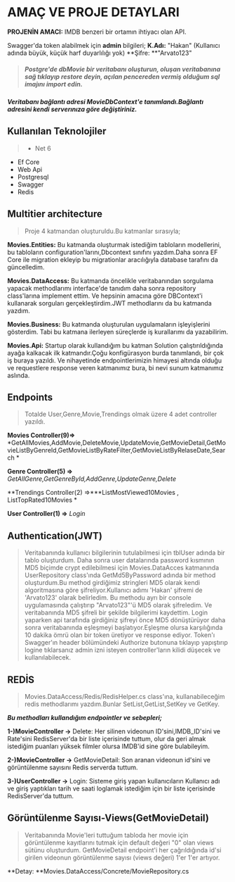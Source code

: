
# AMAÇ VE PROJE DETAYLARI

**PROJENİN AMACI:** IMDB benzeri bir ortamın ihtiyacı olan API.

 Swagger'da token alabilmek için **admin** bilgileri;
**K.Adı:** "Hakan" (Kullanıcı adında büyük, küçük harf duyarlılığı yok)
**Şifre: **"Arvato123"

> ##### Postgre'de dbMovie bir veritabanı oluşturun, oluşan veritabanına sağ tıklayıp restore deyin, açılan pencereden vermiş olduğum sql imajını import edin.
##### Veritabanı bağlantı adresi MovieDbContext'e tanımlandı.Bağlantı adresini kendi serverınıza göre değiştiriniz.

## Kullanılan Teknolojiler

> -  Net 6
- Ef Core
- Web Api
- Postgresql
- Swagger
- Redis

## Multitier architecture

>  Proje 4 katmandan oluşturuldu.Bu katmanlar sırasıyla;

**Movies.Entities:** Bu katmanda oluşturmak istediğim tabloların modellerini, bu tabloların configuration'larını,Dbcontext sınıfını yazdım.Daha sonra EF Core ile migration
ekleyip bu migrationlar aracılığıyla database tarafını da güncelledim.

**Movies.DataAccess:** Bu katmanda öncelikle veritabanından sorgulama yapacak methodlarımı interface'de tanıdım daha sonra repository class'larına implement ettim. Ve hepsinin
amacına göre DBContext'i kullanarak sorguları gerçekleştirdim.JWT methodlarını da bu katmanda yazdım.

**Movies.Business:** Bu katmanda oluşturulan uygulamaların işleyişlerini gösterdim. Tabi bu katmana ilerleyen süreçlerde iş kurallarımı da yazabilirim.

**Movies.Api:** Startup olarak kullandığım bu katman Solution çalıştırıldığında ayağa kalkacak ilk katmandır.Çoğu konfigürasyon burda tanımlandı, bir çok iş buraya yazıldı.
Ve nihayetinde endpointlerimizin himayesi altında olduğu ve requestlere response veren katmanımız bura, bi nevi sunum katmanımız aslında.


## Endpoints

> Totalde User,Genre,Movie,Trendings olmak üzere 4 adet controller yazıldı.

**Movies Controller(9)=>** *GetAllMovies,AddMovie,DeleteMovie,UpdateMovie,GetMovieDetail,GetMovieListByGenreId,GetMovieListByRateFilter,GetMovieListByRelaseDate,Search *

**Genre Controller(5) =>** *GetAllGenre,GetGenreById,AddGenre,UpdateGenre,Delete*

**Trendings Controller(2) =>***ListMostViewed10Movies , ListTopRated10Movies *

**User Controller(1) =>** *Login*

## Authentication(JWT)

> Veritabanında kullanıcı bilgilerinin tutulabilmesi için tblUser adında bir tablo oluşturdum. Daha sonra user datalarında password kısmının MD5 biçimde crypt edilebilmesi için Movies.DataAcces katmanında UserRepository class'ında GetMd5ByPassword adında bir method oluşturdum.Bu method girdiğimiz stringleri MD5 olarak kendi algoritmasına göre şifreliyor.Kullanıcı adımı 'Hakan' şifremi de 'Arvato123' olarak belirledim. Bu methodu ayrı bir console uygulamasında çalıştırıp "Arvato123"'ü MD5 olarak şifreledim. Ve veritabanında MD5 şifreli bir şekilde bilgilerimi kaydettim. Login yaparken api tarafında girdiğiniz şifreyi önce MD5 dönüştürüyor daha sonra veritabanında eşleşmeyi başlatıyor.Eşleşme olursa karşılığında 10 dakika ömrü olan bir token üretiyor ve response ediyor. Token'ı Swagger'ın header bölümündeki Authorize butonuna tıklayıp yapıştırıp logine tıklarsanız admin izni isteyen controller'ların kilidi düşecek ve kullanılabilecek.

## REDİS
> Movies.DataAccess/Redis/RedisHelper.cs class'ına, kullanabileceğim redis methodlarımı yazdım.Bunlar SetList,GetList,SetKey ve GetKey.

***Bu methodları kullandığım endpointler ve sebepleri;***

**1-)MovieController ->** Delete: Her silinen videonun ID'sini,IMDB_ID'sini ve Rate'sini RedisServer'da bir liste içerisinde tuttum, olur da geri almak istediğim 
puanları yüksek filmler olursa IMDB'id sine göre bulabileyim.

**2-)MovieController ->** GetMovieDetail: Son aranan videonun id'sini ve görüntülenme sayısını Redis serverda tuttum.

**3-)UserController ->** Login: Sisteme giriş yapan kullanıcıların Kullanıcı adı ve giriş yaptıkları tarih ve saati loglamak istediğim için bir liste içerisinde
RedisServer'da tuttum.

## Görüntülenme Sayısı-Views(GetMovieDetail)

> Veritabanında Movie'leri tuttuğum tabloda her movie için görüntülenme kayıtlarını tutmak için default değeri "0" olan views sütünu oluşturdum. GetMovieDetail endpoint'i her çağrıldığında id'si girilen videonun görüntülenme sayısı (views değeri) 1'er 1'er artıyor.

**Detay: **Movies.DataAccess/Concrete/MovieRepository.cs









